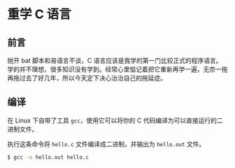 # 重学 C 语言

## 前言
抛开 bat 脚本和易语言不谈，C 语言应该是我学的第一门比较正式的程序语言。学的并不理想，很多知识没有学到。经常心里惦记着把它重新再学一遍，无奈一拖再拖过去了好几年，所以今天定下决心治治自己的拖延症。


## 编译
在 Linux 下自带了工具 `gcc`，使用它可以将你的 C 代码编译为可以直接运行的二进制文件。

执行这条命令将 `hello.c` 文件编译成二进制，并输出为 `hello.out` 文件。
```bash
$ gcc -o hello.out hello.c
```